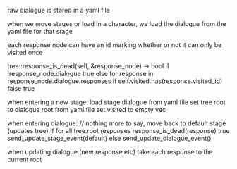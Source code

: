 raw dialogue is stored in a yaml file

when we move stages or load in a character, we load the dialogue from the yaml file for that stage

each response node can have an id marking whether or not it can only be visited once

tree::response_is_dead(self, &response_node) -> bool
	if !response_node.dialogue
		true
	else for response in response_node.dialogue.responses
		if self.visited.has(response.visited_id)
		    false
	true


when entering a new stage:
    load stage dialogue from yaml file
    set tree root to dialogue root from yaml file
    set visited to empty vec

when entering dialogue:
    // nothing more to say, move back to default stage (updates tree)
    if for all tree.root responses response_is_dead(response) true
        send_update_stage_event(default)
    else
        send_update_dialogue_event()

when updating dialogue (new response etc)
    take each response to the current root

